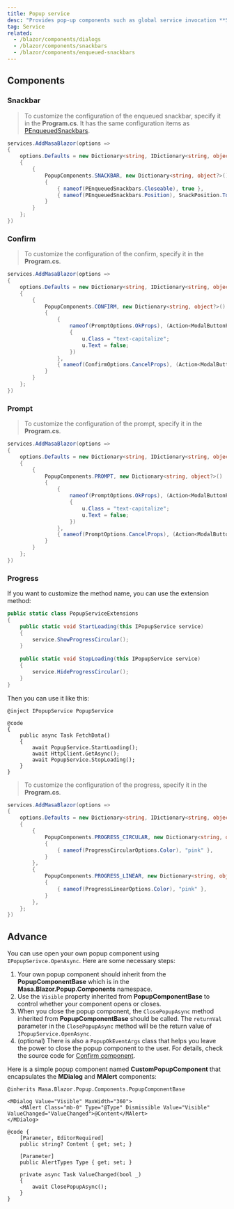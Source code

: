 ```yaml
---
title: Popup service
desc: "Provides pop-up components such as global service invocation **Snackbar**, **Confirm**, **Prompt**, **ProgressCircular** and **ProgressLinear**."
tag: Service
related:
  - /blazor/components/dialogs
  - /blazor/components/snackbars
  - /blazor/components/enqueued-snackbars
---
```


## Components

### Snackbar

<masa-example file="Examples.components.popup_service.Snackbar"></masa-example>

> To customize the configuration of the enqueued snackbar, specify it in the **Program.cs**. It has the same configuration items as [PEnqueuedSnackbars](/blazor/components/enqueued-snackbars).

```cs
services.AddMasaBlazor(options => 
{
    options.Defaults = new Dictionary<string, IDictionary<string, object?>?>()
    {
        {
            PopupComponents.SNACKBAR, new Dictionary<string, object?>()
            {
                { nameof(PEnqueuedSnackbars.Closeable), true },
                { nameof(PEnqueuedSnackbars.Position), SnackPosition.TopRight }
            }
        }
    };
})
```

### Confirm

<masa-example file="Examples.components.popup_service.Confirm"></masa-example>

> To customize the configuration of the confirm, specify it in the **Program.cs**.

```cs
services.AddMasaBlazor(options => 
{
    options.Defaults = new Dictionary<string, IDictionary<string, object?>?>()
    {
        {
            PopupComponents.CONFIRM, new Dictionary<string, object?>()
            {
                {
                    nameof(PromptOptions.OkProps), (Action<ModalButtonProps>)(u =>
                    {
                        u.Class = "text-capitalize";
                        u.Text = false;
                    })
                },
                { nameof(ConfirmOptions.CancelProps), (Action<ModalButtonProps>)(u => u.Class = "text-capitalize") },
            }
        }
    };
})
```

### Prompt

<masa-example file="Examples.components.popup_service.Prompt"></masa-example>

> To customize the configuration of the prompt, specify it in the **Program.cs**.

```cs
services.AddMasaBlazor(options => 
{
    options.Defaults = new Dictionary<string, IDictionary<string, object?>?>()
    {
        {
            PopupComponents.PROMPT, new Dictionary<string, object?>()
            {
                {
                    nameof(PromptOptions.OkProps), (Action<ModalButtonProps>)(u =>
                    {
                        u.Class = "text-capitalize";
                        u.Text = false;
                    })
                },
                { nameof(PromptOptions.CancelProps), (Action<ModalButtonProps>)(u => u.Class = "text-capitalize") },
            }
        }
    };
})
```

### Progress

<masa-example file="Examples.components.popup_service.Progress"></masa-example>

If you want to customize the method name, you can use the extension method:

```cs
public static class PopupServiceExtensions
{
    public static void StartLoading(this IPopupService service)
    {
        service.ShowProgressCircular();
    }
    
    public static void StopLoading(this IPopupService service)
    {
        service.HideProgressCircular();
    }
}
```

Then you can use it like this:

```razor
@inject IPopupService PopupService

@code
{
    public async Task FetchData()
    {
        await PopupService.StartLoading();
        await HttpClient.GetAsync();
        await PopupService.StopLoading();
    }
}
```

> To customize the configuration of the progress, specify it in the **Program.cs**.

```cs
services.AddMasaBlazor(options => 
{
    options.Defaults = new Dictionary<string, IDictionary<string, object?>?>()
    {
        {
            PopupComponents.PROGRESS_CIRCULAR, new Dictionary<string, object?>()
            {
                { nameof(ProgressCircularOptions.Color), "pink" },
            }
        },
        {
            PopupComponents.PROGRESS_LINEAR, new Dictionary<string, object?>()
            {
                { nameof(ProgressLinearOptions.Color), "pink" },
            }
        },
    };
})
```

## Advance

You can use open your own popup component using `IPopupSerivce.OpenAsync`.
Here are some necessary steps:

1. Your own popup component should inherit from the **PopupComponentBase** which is in the **Masa.Blazor.Popup.Components** namespace.
2. Use the `Visible` property inherited from **PopupComponentBase** to control whether your component opens or closes.
3. When you close the popup component, the `ClosePopupAsync` method inherited from **PopupComponentBase** should be called. The `returnVal` parameter in the `ClosePopupAsync` method will be the return value of `IPopupService.OpenAsync`.
4. (optional) There is also a `PopupOkEventArgs` class that helps you leave the power to close the popup component to the user. For details, check the source code for [Confirm component](https://github.com/masastack/MASA.Blazor/blob/main/src/Masa.Blazor/Popup/Components/Confirm/Confirm.razor.cs#L69).

Here is a simple popup component named **CustomPopupComponent** that encapsulates the **MDialog** and **MAlert** components:

```razor
@inherits Masa.Blazor.Popup.Components.PopupComponentBase

<MDialog Value="Visible" MaxWidth="360">
    <MAlert Class="mb-0" Type="@Type" Dismissible Value="Visible" ValueChanged="ValueChanged">@Content</MAlert>
</MDialog>

@code {
    [Parameter, EditorRequired]
    public string? Content { get; set; }

    [Parameter]
    public AlertTypes Type { get; set; }

    private async Task ValueChanged(bool _)
    {
        await ClosePopupAsync();
    }
}
```

<masa-example file="Examples.components.popup_service.Advance"></masa-example>
